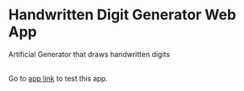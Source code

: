 # Handwritten Digit Generator Web App
Artificial Generator that draws handwritten digits <br><br>

Go to [app link](https://handwritten-digit-generator.herokuapp.com/) to test this app.
